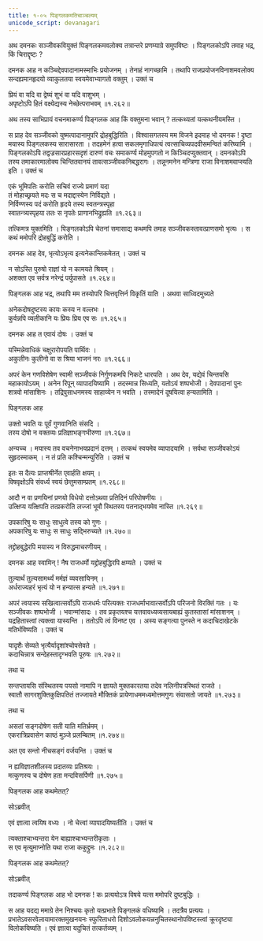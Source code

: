 ```yaml
---
title: १-०५ पिङ्गलकमतिचाञ्चल्यम्   
unicode_script: devanagari
---
```

अथ दमनकः सञ्जीवकवियुक्तं पिङ्गलकमवलोक्य तत्रान्तरे प्रणम्याग्रे समुपविष्टः । पिङ्गलकोऽपि तमाह भद्र, किं चिराद्दृष्टः ?

दमनक आह न कञ्चिद्देवपादानामस्माभिः प्रयोजनम् । तेनाहं नागच्छामि । तथापि राजप्रयोजनविनाशमवलोक्य सन्दह्यमानहृदयो व्याकुलतया स्वयमेवाभ्यागतो वक्तुम् । उक्तं च

प्रियं वा यदि वा द्वेष्यं शुभं वा यदि वाशुभम् ।  
अपृष्टोऽपि हितं वक्ष्येद्यस्य नेच्छेत्पराभवम् ॥१.२६२॥

अथ तस्य साभिप्रायं वचनमाकर्ण्य पिङ्गलक आह किं वक्तुमना भवान् ? तत्कथ्यतां यत्कथनीयमस्ति ।  

स प्राह देव सञ्जीवको युष्मत्पादानामुपरि द्रोहबुद्धिरिति । विश्वासगतस्य मम विजने इदमाह भो दमनक ! दृष्टा मयास्य पिङ्गलकस्य सारासारता । तदहमेनं हत्वा सकलमृगाधिपत्यं त्वत्साचिव्यपदवीसमन्वितं करिष्यामि । पिङ्गलकोऽपि तद्वज्रसारप्रहारसदृशं दारुणं वचः समाकर्ण्य मोहमुपगतो न किञ्चिदप्युक्तवान् । दमनकोऽपि तस्य तमाकारमालोक्य चिन्तितवानयं तावत्सञ्जीवकनिबद्धरागः । तन्नूनमनेन मन्त्रिणा राजा विनाशमवाप्स्यति इति । उक्तं च

एकं भूमिपतिः करोति सचिवं राज्ये प्रमाणं यदा  
तं मोहाच्छ्रयते मदः स च मदाद्दास्येन निर्विद्यते ।  
निर्विण्णस्य पदं करोति हृदये तस्य स्वतन्त्रस्पृहा  
स्वातन्त्र्यस्पृहया ततः स नृपतेः प्राणानभिद्रुह्यति ॥१.२६३॥

तत्किमत्र युक्तमिति । पिङ्गलकोऽपि चेतनां समासाद्य कथमपि तमाह सञ्जीवकस्तावत्प्राणसमो भृत्यः । स कथं ममोपरि द्रोहबुद्धिं करोति ।  

दमनक आह  देव, भृत्योऽभृत्य इत्यनेकान्तिकमेतत् । उक्तं च

न सोऽस्ति पुरुषो राज्ञां यो न कामयते श्रियम् ।  
अशक्ता एव सर्वत्र नरेन्द्रं पर्युपासते ॥१.२६४॥

पिङ्गलक आह भद्र, तथापि मम तस्योपरि चित्तवृत्तिर्न विकृतिं याति । अथवा साध्विदमुच्यते

अनेकदोषदुष्टस्य कायः कस्य न वल्लभः ।  
कुर्वन्नपि व्यलीकानि यः प्रियः प्रिय एव सः ॥१.२६५॥

दमनक आह त एवायं दोषः । उक्तं च

यस्मिन्नेवाधिकं चक्षुरारोपयति पार्थिवः ।  
अकुलीनः कुलीनो वा स श्रिया भाजनं नरः ॥१.२६६॥

अपरं केन गणविशेषेण स्वामी सञ्जीवकं निर्गुणकमपि निकटे धारयति । अथ देव, यद्येवं चिन्तयसि महाकायोऽयम् । अनेन रिपून् व्यापादयिष्यामि । तदस्मान्न सिध्यति, यतोऽयं शष्पभोजी । देवपादानां पुनः शत्रवो मांसाशिनः । तद्रिपुसाधनमस्य साहाय्येन न भवति । तस्मादेनं दूषयित्वा हन्यतामिति ।  

पिङ्गलक आह

उक्तो भवति यः पूर्वं गुणवानिति संसदि ।  
तस्य दोषो न वक्तव्यः प्रतिज्ञाभङ्गभीरुणा ॥१.२६७॥

अन्यच्च । मयास्य तव वचनेनाभयप्रदानं दत्तम् । तत्कथं स्वयमेव व्यापादयामि । सर्वथा सञ्जीवकोऽयं सुहृदस्माकम् । न तं प्रति कश्चिन्मन्युरिति । उक्तं च

इतः स दैत्यः प्राप्तश्रीर्नेत एवार्हति क्षयम् ।  
विषवृक्षोऽपि संवर्ध्य स्वयं छेत्तुमसाम्प्रतम् ॥१.२६८॥

आदौ न वा प्रणयिनां प्रणयो विधेयो
दत्तोऽथवा प्रतिदिनं परिपोषणीयः ।  
उत्क्षिप्य यत्क्षिपति तत्प्रकरोति लज्जां
भूमौ स्थितस्य पतनाद्भयमेव नास्ति ॥१.२६९॥

उपकारिषु यः साधुः साधुत्वे तस्य को गुणः ।  
अपकारिषु यः साधुः स साधुः सद्भिरुच्यते ॥१.२७०॥

तद्द्रोहबुद्धेरपि मयास्य न विरुद्धमाचरणीयम् ।  

दमनक आह स्वामिन् ! नैष राजधर्मो यद्द्रोहबुद्धिरपि क्षम्यते । उक्तं च

तुल्यार्थं तुल्यसामर्थ्यं मर्मज्ञं व्यवसायिनम् ।  
अर्धराज्यहरं भृत्यं यो न हन्यात्स हन्यते ॥१.२७१॥

अपरं त्वयास्य सखित्वात्सर्वोऽपि राजधर्मः परित्यक्तः राजधर्माभावात्सर्वोऽपि परिजनो विरक्तिं गतः । यः सञ्जीवकः शष्पभोजी । भवान्मांसादः । तव प्रकृतयश्च यत्तवावध्यव्यसायबाह्यं कुतस्तासां मांसाशनम् । यद्रहितास्त्वां त्यक्त्वा यास्यन्ति । ततोऽपि त्वं विनष्ट एव । अस्य सङ्गत्या पुनस्ते न कदाचिदाखेटके मतिर्भविष्यति । उक्तं च

यादृशैः सेव्यते भृत्यैर्यादृशांश्चोपसेवते ।  
कदाचिन्नात्र सन्देहस्तादृग्भवति पूरुषः ॥१.२७२॥

तथा च

सन्तप्तायसि संस्थितस्य पयसो नामापि न ज्ञायते
मुक्तकारतया तदेव नलिनीपत्रस्थितं राजते ।  
स्वातौ सागरशुक्तिकुक्षिपतितं तज्जायते मौक्तिकं
प्रायेणाधममध्यमोत्तमगुणः संवासतो जायते ॥१.२७३॥

तथा च

असतां सङ्गदोषेण सती याति मतिर्भ्रमम् ।  
एकरात्रिप्रवासेन काष्ठं मुञ्जे प्रलम्बितम् ॥१.२७४॥

अत एव सन्तो नीचसङ्गं वर्जयन्ति । उक्तं च

न ह्यविज्ञातशीलस्य प्रदातव्यः प्रतिश्रयः ।  
मत्कुणस्य च दोषेण हता मन्दविसर्पिणी ॥१.२७५॥

पिङ्गलक आह कथमेतत्?

सोऽब्रवीत्

<div class="js_include" url="../upakathAH/01-09_mandavisarpiNIyUkA.md"  newLevelForH1="3" includeTitle="true"> </div>

एवं ज्ञात्वा त्वयिष वध्यः । नो चेत्त्वां व्यापादयिष्यतीति । उक्तं च

त्यक्ताश्चाभ्यन्तरा येन बाह्याश्चाभ्यन्तरीकृताः ।  
स एव मृत्युमाप्नोति यथा राजा ककुद्द्रुमः ॥१.२८२॥

पिङ्गलक आह कथमेतत्?

सोऽब्रवीत्

<div class="js_include" url="../upakathAH/01-10_chanDaravaH_shrugAlah.md"  newLevelForH1="3" includeTitle="true"> </div>

तदाकर्ण्य पिङ्गलक आह भो दमनक ! कः प्रत्ययोऽत्र विषये यत्स ममोपरि दुष्टबुद्धिः ।  

स आह यदद्य ममाग्रे तेन निश्चयः कृतो यत्प्रभाते पिङ्गलकं वधिष्यामि । तदत्रैव प्रत्ययः । प्रभातेऽवसरवेलायामारक्तमुखनयनः स्फुरिताधरो दिशोऽवलोकयन्ननुचितस्थानोपविष्टस्त्वां क्रूरदृष्ट्या विलोकयिष्यति । एवं ज्ञात्वा यदुचितं तत्कर्तव्यम् ।  
